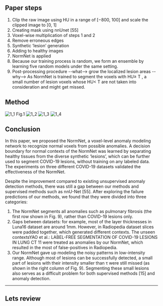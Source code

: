 

## Paper steps
1. Clip the raw image using HU in a range of [−800, 100] and scale the clipped image to [0, 1]
2. Creating mask using nnUnet [55]
3. Voxel-wise multiplication of steps 1 and 2
4. Remove erroneous edges
5. Synthetic ‘lesion’ generation 
6. Adding to healthy images
7. NormNet is applied
8. Because our training process is random, we form an ensemble by learning five random models under the same setting.
9. Post-processing procedure --what--> grow the localized lesion areas --why--> As NormNet is trained to segment the voxels with HU≥ T , a small number of lesion voxels whose HU< T are not taken into consideration and might get missed.

## Method

![1_1](https://user-images.githubusercontent.com/25353688/117303014-7d438500-ae91-11eb-9534-5ebf2c47ec4d.PNG)
Fig.1
![1_2](https://user-images.githubusercontent.com/25353688/117312619-6b1a1480-ae9a-11eb-8dad-144a8f78dc7e.PNG)
![1_3](https://user-images.githubusercontent.com/25353688/117312709-8127d500-ae9a-11eb-8acf-811bbba864f5.PNG)
![1_4](https://user-images.githubusercontent.com/25353688/117312714-838a2f00-ae9a-11eb-8425-7584c7933d1b.PNG)

## Conclusion
In this paper, we proposed the NormNet, a voxel-level anomaly modeling network to recognize normal voxels from possible anomalies. A decision boundary for normal contexts of the NormNet was learned by separating healthy tissues from the diverse synthetic ‘lesions’, which can be further used to segment COVID-19 lesions, without training on any labeled data. The experiments on three different COVID-19 datasets validated the effectiveness of the NormNet.

Despite the improvement compared to existing unsupervised anomaly detection methods, there was still a gap between our methods and supervised methods such as nnU-Net [55]. After exploring the failure predictions of our methods, we found that they were divided into three categories: 
1. The NormNet segments all anomalies such as pulmonary fibrosis (the first row shown in Fig. 9), rather than COVID-19 lesions only. 
2. Gaps between datasets: for example, most of the layer thicknesses in Luna16 dataset are around 1mm. However, in Radiopedia dataset slices were padded together, which generated different contexts. The unseen contextsYAO et al.: LABEL-FREE SEGMENTATION OF COVID-19 LESIONS IN LUNG CT 11 were treated as anomalies by our NormNet, which resulted in the most of false-positives in Radiopedia.
3. Our NormNet gave up modeling the noisy patterns in low-intensity range. Although most of lesions can be successfully detected, a small part of lesions with their intensity smaller than τ were still missed (as shown in the right column of Fig. 9). Segmenting these small lesions also serves as a difficult problem for both supervised methods [15] and anomaly detection.

---
## Lets review
